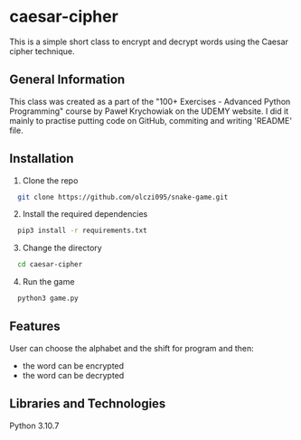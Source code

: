 # caesar-cipher
This is a simple short class to encrypt and decrypt words using the Caesar cipher technique. 
## General Information
This class was created as a part of the "100+ Exercises - Advanced Python Programming" course by Paweł Krychowiak on the UDEMY website. I did it mainly to practise putting code on GitHub, commiting and writing 'README' file.
## Installation
1. Clone the repo
```bash
  git clone https://github.com/olczi095/snake-game.git
```
2. Install the required dependencies
```bash
  pip3 install -r requirements.txt
```
3. Change the directory
```bash
  cd caesar-cipher
```
4. Run the game
```bash
  python3 game.py
```
## Features
User can choose the alphabet and the shift for program and then:
- the word can be encrypted
- the word can be decrypted
## Libraries and Technologies
Python 3.10.7
